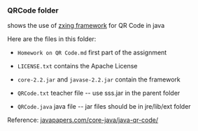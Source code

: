 ### QRCode folder

shows the use of [zxing framework](https://github.com/zxing/zxing) for QR Code in java

Here are the files in this folder:

* `Homework on QR Code.md` first part of the assignment

* `LICENSE.txt` contains the Apache License

* `core-2.2.jar` and `javase-2.2.jar` contain the framework

* `QRCode.txt` teacher file -- use sss.jar in the parent folder

* `QRCode.java` java file -- jar files should be in jre/lib/ext folder 

Reference: [javapapers.com/core-java/java-qr-code/](javapapers.com/core-java/java-qr-code/)
